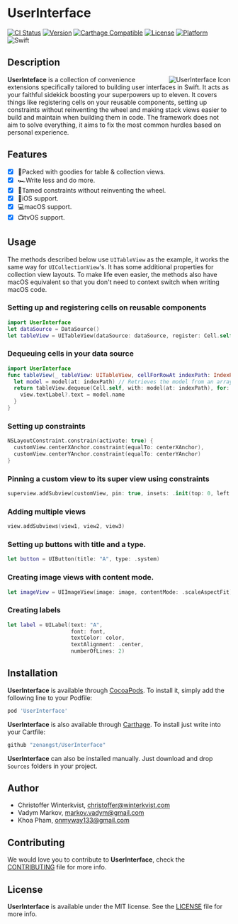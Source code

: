 # UserInterface

[![CI Status](https://travis-ci.org/zenangst/UserInterface.svg?branch=master)](https://travis-ci.org/zenangst/UserInterface)
[![Version](https://img.shields.io/cocoapods/v/UserInterface.svg?style=flat)](http://cocoadocs.org/docsets/UserInterface)
[![Carthage Compatible](https://img.shields.io/badge/Carthage-compatible-4BC51D.svg?style=flat)](https://github.com/Carthage/Carthage)
[![License](https://img.shields.io/cocoapods/l/UserInterface.svg?style=flat)](http://cocoadocs.org/docsets/UserInterface)
[![Platform](https://img.shields.io/cocoapods/p/UserInterface.svg?style=flat)](http://cocoadocs.org/docsets/UserInterface)
![Swift](https://img.shields.io/badge/%20in-swift%204.0-orange.svg)

## Description

<img src="https://github.com/zenangst/UserInterface/blob/master/Images/UserInterface-icon.png?raw=true" alt="UserInterface Icon" align="right" />

**UserInteface** is a collection of convenience extensions specifically tailored to building user interfaces in Swift. It acts as your faithful sidekick boosting your superpowers up to eleven. It covers things like registering cells on your reusable components, setting up constraints without reinventing the wheel and making stack views easier to build and maintain when building them in code.
The framework does not aim to solve everything, it aims to fix the most common hurdles based on personal experience.

## Features

- [x] 🍭Packed with goodies for table & collection views.
- [x] 🏎Write less and do more.
- [x] 📐Tamed constraints without reinventing the wheel.
- [x] 📱iOS support.
- [x] 💻macOS support.
- [x] 📺tvOS support.

## Usage

The methods described below use `UITableView` as the example, it works the same way for `UICollectionView`'s.
It has some additional properties for collection view layouts. To make life even easier, the methods also have macOS
equivalent so that you don't need to context switch when writing macOS code.

### Setting up and registering cells on reusable components
```swift
import UserInterface
let dataSource = DataSource()
let tableView = UITableView(dataSource: dataSource, register: Cell.self)
```
### Dequeuing cells in your data source
```swift
import UserInterface
func tableView(_ tableView: UITableView, cellForRowAt indexPath: IndexPath) -> UITableViewCell {
  let model = model(at: indexPath) // Retrieves the model from an array.
  return tableView.dequeue(Cell.self, with: model(at: indexPath), for: indexPath) { view, model in
    view.textLabel?.text = model.name
  }
}
```

### Setting up constraints
```swift
NSLayoutConstraint.constrain(activate: true) {
  customView.centerXAnchor.constraint(equalTo: centerXAnchor),
  customView.centerYAnchor.constraint(equalTo: centerYAnchor)
}
```

### Pinning a custom view to its super view using constraints
```swift
superview.addSubview(customView, pin: true, insets: .init(top: 0, left: 30, bottom: 0, right: -30))
```

### Adding multiple views
```swift
view.addSubviews(view1, view2, view3)
```

### Setting up buttons with title and a type.
```swift
let button = UIButton(title: "A", type: .system)
```

### Creating image views with content mode.
```swift
let imageView = UIImageView(image: image, contentMode: .scaleAspectFit)
```

### Creating labels
```swift
let label = UILabel(text: "A",
                    font: font,
                    textColor: color,
                    textAlignment: .center,
                    numberOfLines: 2)
```

## Installation

**UserInterface** is available through [CocoaPods](http://cocoapods.org). To install
it, simply add the following line to your Podfile:

```ruby
pod 'UserInterface'
```

**UserInterface** is also available through [Carthage](https://github.com/Carthage/Carthage).
To install just write into your Cartfile:

```ruby
github "zenangst/UserInterface"
```

**UserInterface** can also be installed manually. Just download and drop `Sources` folders in your project.

## Author

- Christoffer Winterkvist, christoffer@winterkvist.com
- Vadym Markov, markov.vadym@gmail.com
- Khoa Pham, onmyway133@gmail.com

## Contributing

We would love you to contribute to **UserInterface**, check the [CONTRIBUTING](https://github.com/zenangst/UserInterface/blob/master/CONTRIBUTING.md) file for more info.

## License

**UserInterface** is available under the MIT license. See the [LICENSE](https://github.com/zenangst/UserInterface/blob/master/LICENSE.md) file for more info.
